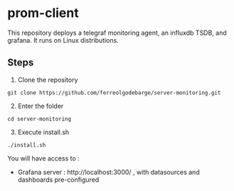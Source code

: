# prom-client

This repository deploys a telegraf monitoring agent, an influxdb TSDB, and grafana.
It runs on Linux distributions.

## Steps

1. Clone the repository

```
git clone https://github.com/ferreolgodebarge/server-monitoring.git
```

2. Enter the folder
```
cd server-monitoring
```

3. Execute install.sh
```
./install.sh
```

You will have access to :

- Grafana server : http://localhost:3000/ , with datasources and dashboards pre-configured
